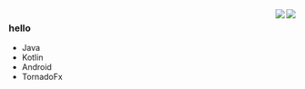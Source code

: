 <img align="right" src="https://github-readme-stats.vercel.app/api?username=stars-one&show_icons=true&icon_color=CE1D2D&text_color=718096&bg_color=ffffff&hide_title=true" />

<img align="right" style="margin-" src="https://github-readme-stats.vercel.app/api/top-langs/?username=stars-one&theme=vue&layout=compact&card_width=450&langs_count=10&hide=html,css" />



### hello

- Java
- Kotlin
- Android
- TornadoFx
